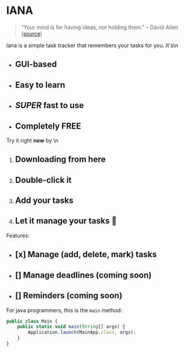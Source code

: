 # IANA
> “Your mind is for having ideas, not holding them.” – David Allen ([source](https://dansilvestre.com/productivity-quotes/))

Iana is a simple task tracker that remembers your tasks for you. It's\n
* ## GUI-based
* ## Easy to learn
* ## *SUPER* fast to use
* ## Completely **FREE**

Try it right **now** by \n
1. ## Downloading from here
2. ## Double-click it
3. ## Add your tasks
4. ## Let it manage your tasks :metal:

Features:
- ## [x] Manage (add, delete, mark) tasks
- ## [] Manage deadlines (coming soon)
- ## [] Reminders (coming soon)


For java programmers, this is the `main` method:
```javascript
public class Main {
    public static void main(String[] args) {
        Application.launch(MainApp.class, args);
    }
}
```
